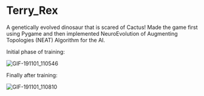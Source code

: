 # Terry_Rex
A genetically evolved dinosaur that is scared of Cactus!
Made the game first using Pygame and then implemented NeuroEvolution of Augmenting Topologies (NEAT) Algorithm for the AI.

Initial phase of training:

![GIF-191101_110546](https://user-images.githubusercontent.com/36446402/68004799-d62cce80-fc98-11e9-8b07-3f2368748ccc.gif)


Finally after training:

![GIF-191101_110810](https://user-images.githubusercontent.com/36446402/68004871-1d1ac400-fc99-11e9-9692-bf7df96bd451.gif)
